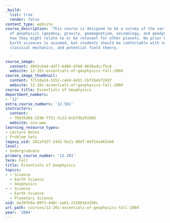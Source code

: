 ```yaml
---
_build:
  list: true
  render: false
content_type: website
course_description: 'This course is designed to be a survey of the various subdisciplines
  of geophysics (geodesy, gravity, geomagnetism, seismology, and geodynamics) and
  how they might relate to or be relevant for other planets. No prior background in
  Earth sciences is assumed, but students should be comfortable with vector calculus,
  classical mechanics, and potential field theory.

  '
course_image:
  content: d943c64d-4df7-6486-d740-9636adccf5c6
  website: 12-201-essentials-of-geophysics-fall-2004
course_image_thumbnail:
  content: fc510a24-5352-ce6d-4e51-1bf1bebf2dd7
  website: 12-201-essentials-of-geophysics-fall-2004
course_title: Essentials of Geophysics
department_numbers:
- '12'
extra_course_numbers: '12.501'
instructors:
  content:
  - 76835d68-259b-ff51-3c23-6cb7db2919d5
  website: ocw-www
learning_resource_types:
- Lecture Notes
- Problem Sets
legacy_uid: 281afd27-2442-9a11-d0d7-8df54a465eb6
level:
- Undergraduate
primary_course_number: '12.201'
term: Fall
title: Essentials of Geophysics
topics:
- - Science
  - Earth Science
  - Geophysics
- - Science
  - Earth Science
  - Planetary Science
uid: da39fb9a-09f3-440c-aa61-232801632b6c
url_path: courses/12-201-essentials-of-geophysics-fall-2004
year: '2004'
---
```

